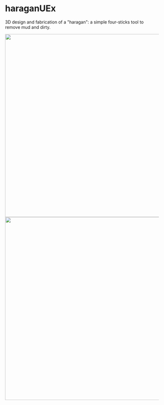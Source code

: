 # haraganUEx
3D design and fabrication of a "haragan": a simple four-sticks tool to remove mud and dirty.

<img width="600" src="https://github.com/user-attachments/assets/026a4247-c13c-4fa0-b14e-653e6763bccc">


<img width="600" src="https://github.com/user-attachments/assets/e8b70895-7735-4da8-910b-6f1643edd989">
